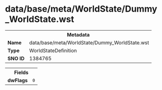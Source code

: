 <h1>data/base/meta/WorldState/Dummy_WorldState.wst</h1><table><tr><th colspan="100%">Metadata</th></tr><tr><td><b>Name</b></td><td>data/base/meta/WorldState/Dummy_WorldState.wst</td></tr><tr><td><b>Type</b></td><td>WorldStateDefinition</td></tr><tr><td><b>SNO ID</b></td><td>1384765</td></tr></table>

<table><tr><th colspan="100%">Fields</th></tr><tr><td><b>dwFlags</b></td><td><code>0</code></td></tr></table>

